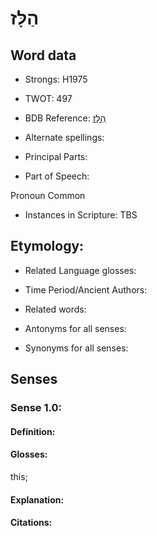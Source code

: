 # הַלָּז

<!-- Status: S2="NeedsEdits" -->
<!-- Lexica used for edits:   -->

## Word data

* Strongs: H1975

* TWOT: 497

* BDB Reference: [הַלָּז](rc://en/bdb/dict/e.bk.aa)

* Alternate spellings:

* Principal Parts:

* Part of Speech:

Pronoun Common

* Instances in Scripture: TBS

## Etymology:

* Related Language glosses:

* Time Period/Ancient Authors:

* Related words:

* Antonyms for all senses:

* Synonyms for all senses:

## Senses

### Sense 1.0:

#### Definition:

#### Glosses:

this; 

#### Explanation:

#### Citations:



